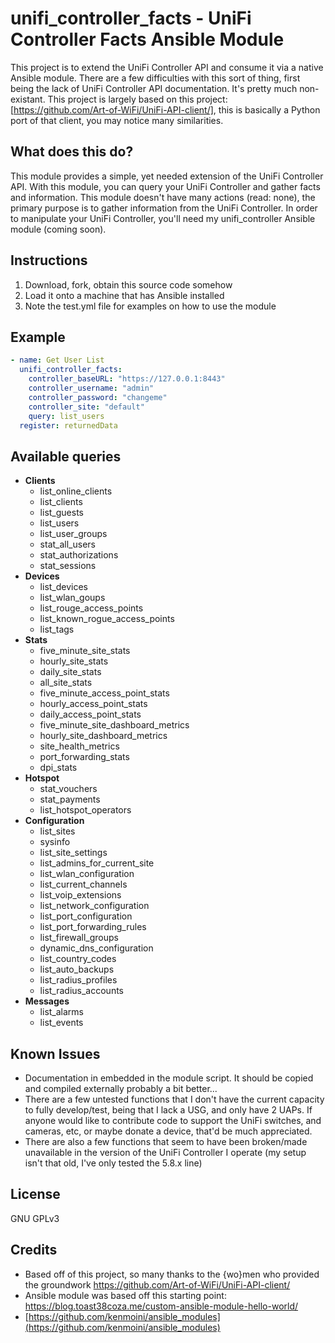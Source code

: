# unifi_controller_facts - UniFi Controller Facts Ansible Module

This project is to extend the UniFi Controller API and consume it via a native Ansible module.
There are a few difficulties with this sort of thing, first being the lack of UniFi Controller API documentation.  It's pretty much non-existant.  This project is largely based on this project: [https://github.com/Art-of-WiFi/UniFi-API-client/], this is basically a Python port of that client, you may notice many similarities.

## What does this do?
This module provides a simple, yet needed extension of the UniFi Controller API.  With this module, you can query your UniFi Controller and gather facts and information.  This module doesn't have many actions (read: none), the primary purpose is to gather information from the UniFi Controller.  In order to manipulate your UniFi Controller, you'll need my unifi_controller Ansible module (coming soon).

## Instructions
1) Download, fork, obtain this source code somehow
2) Load it onto a machine that has Ansible installed
3) Note the test.yml file for examples on how to use the module

## Example

```yaml
- name: Get User List
  unifi_controller_facts:
    controller_baseURL: "https://127.0.0.1:8443"
    controller_username: "admin"
    controller_password: "changeme"
    controller_site: "default"
    query: list_users
  register: returnedData
```

## Available queries
* **Clients**
  * list_online_clients
  * list_clients
  * list_guests
  * list_users
  * list_user_groups
  * stat_all_users
  * stat_authorizations
  * stat_sessions
* **Devices**
  * list_devices
  * list_wlan_goups
  * list_rouge_access_points
  * list_known_rogue_access_points
  * list_tags
* **Stats**
  * five_minute_site_stats
  * hourly_site_stats
  * daily_site_stats
  * all_site_stats
  * five_minute_access_point_stats
  * hourly_access_point_stats
  * daily_access_point_stats
  * five_minute_site_dashboard_metrics
  * hourly_site_dashboard_metrics
  * site_health_metrics
  * port_forwarding_stats
  * dpi_stats
* **Hotspot**
  * stat_vouchers
  * stat_payments
  * list_hotspot_operators
* **Configuration**
  * list_sites
  * sysinfo
  * list_site_settings
  * list_admins_for_current_site
  * list_wlan_configuration
  * list_current_channels
  * list_voip_extensions
  * list_network_configuration
  * list_port_configuration
  * list_port_forwarding_rules
  * list_firewall_groups
  * dynamic_dns_configuration
  * list_country_codes
  * list_auto_backups
  * list_radius_profiles
  * list_radius_accounts
* **Messages**
  * list_alarms
  * list_events


## Known Issues
* Documentation in embedded in the module script.  It should be copied and compiled externally probably a bit better...
* There are a few untested functions that I don't have the current capacity to fully develop/test, being that I lack a USG, and only have 2 UAPs.  If anyone would like to contribute code to support the UniFi switches, and cameras, etc, or maybe donate a device, that'd be much appreciated.
* There are also a few functions that seem to have been broken/made unavailable in the version of the UniFi Controller I operate (my setup isn't that old, I've only tested the 5.8.x line)

## License
GNU GPLv3

## Credits
* Based off of this project, so many thanks to the {wo}men who provided the groundwork https://github.com/Art-of-WiFi/UniFi-API-client/
* Ansible module was based off this starting point: https://blog.toast38coza.me/custom-ansible-module-hello-world/
* [https://github.com/kenmoini/ansible_modules](https://github.com/kenmoini/ansible_modules)
